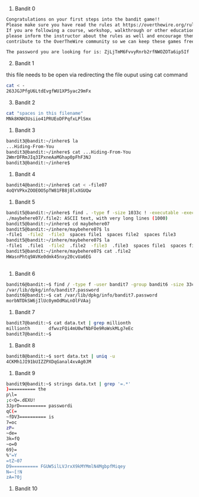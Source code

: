 
1. Bandit 0
```bash
Congratulations on your first steps into the bandit game!!
Please make sure you have read the rules at https://overthewire.org/rules/
If you are following a course, workshop, walkthrough or other educational activity,
please inform the instructor about the rules as well and encourage them to
contribute to the OverTheWire community so we can keep these games free!

The password you are looking for is: ZjLjTmM6FvvyRnrb2rfNWOZOTa6ip5If

```

2. Bandit 1

this file needs to be open via redirecting the file ouput using cat command

```bash
cat < -
263JGJPfgU6LtdEvgfWU1XP5yac29mFx
```

3. Bandit 2

```bash
cat "spaces in this filename"
MNk8KNH3Usiio41PRUEoDFPqfxLPlSmx
```

1. Bandit 3

```bash
bandit3@bandit:~/inhere$ la
...Hiding-From-You
bandit3@bandit:~/inhere$ cat ...Hiding-From-You
2WmrDFRmJIq3IPxneAaMGhap0pFhF3NJ
bandit3@bandit:~/inhere$
```

1. Bandit 4

```bash
bandit4@bandit:~/inhere$ cat < -file07
4oQYVPkxZOOEOO5pTW81FB8j8lxXGUQw
```

1. Bandit 5

```bash
bandit5@bandit:~/inhere$ find . -type f -size 1033c ! -executable -exec file '{}' \; | grep ASCII
./maybehere07/.file2: ASCII text, with very long lines (1000)
bandit5@bandit:~/inhere$ cd maybehere07
bandit5@bandit:~/inhere/maybehere07$ ls
-file1  -file2  -file3  spaces file1  spaces file2  spaces file3
bandit5@bandit:~/inhere/maybehere07$ la
-file1  .file1  -file2  .file2  -file3  .file3  spaces file1  spaces file2  spaces file3
bandit5@bandit:~/inhere/maybehere07$ cat .file2
HWasnPhtq9AVKe0dmk45nxy20cvUa6EG
  
```

1. Bandit 6

```bash
bandit6@bandit:~$ find / -type f -user bandit7 -group bandit6 -size 33c 2>/dev/null
/var/lib/dpkg/info/bandit7.password
bandit6@bandit:~$ cat /var/lib/dpkg/info/bandit7.password
morbNTDkSW6jIlUc0ymOdMaLnOlFVAaj

```

1. Bandit 7

```bash
bandit7@bandit:~$ cat data.txt | grep millionth
millionth       dfwvzFQi4mU0wfNbFOe9RoWskMLg7eEc
bandit7@bandit:~$
```

1. Bandit 8
```bash
bandit8@bandit:~$ sort data.txt | uniq -u
4CKMh1JI91bUIZZPXDqGanal4xvAg0JM
```

1. Bandit 9

```bash
bandit9@bandit:~$ strings data.txt | grep '=.*'
}========== the
p\l=
;c<Q=.dEXU!
3JprD========== passwordi
qC(=
~fDV3========== is
7=oc
zP=
~de=
3k=fQ
~o=0
69}=
%"=Y
=tZ~07
D9========== FGUW5ilLVJrxX9kMYMmlN4MgbpfMiqey
N=~[!N
zA=?0j
```

1. Bandit 10
